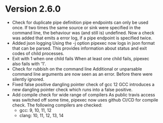 # Version 2.6.0

* Check for duplicate pipe definition
  pipe endpoints can only be used once. If two times the same
  source or sink were specified in the command line, the behaviour
  was (and still is) undefined.
  Now a check was added that emits a error log, if a pipe endpoint
  is specified twice.
* Added json logging
  Using the -j option pipexec now logs in json format that can be
  parsed.  This provides information about status and exit codes
  of child processes.
* Exit with 1 when one child fails
  When at least one child fails, pipexec also fails with '1'.
* Check for rubbish on the command line
  Additional or unparsable command line arguments are now seen
  as an error. Before there were silently ignored.
* Fixed false positive dangling pointer check of gcc 12
  GCC introduces a new dangling pointer check which runs into
  a false positive.
* Add compile check for wide range of compilers
  As public travis access was switched off some time, pipexec now
  uses github CI/CD for compile check. The following compilers
  are checked:
  - gcc: 9, 10, 11, 12
  - clang: 10, 11, 12, 13, 14

